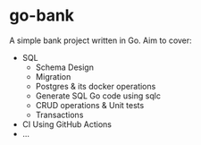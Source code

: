 # go-bank

A simple bank project written in Go.
Aim to cover:
- SQL
  - Schema Design
  - Migration
  - Postgres & its docker operations
  - Generate SQL Go code using sqlc 
  - CRUD operations & Unit tests
  - Transactions
- CI Using GitHub Actions
- ...
